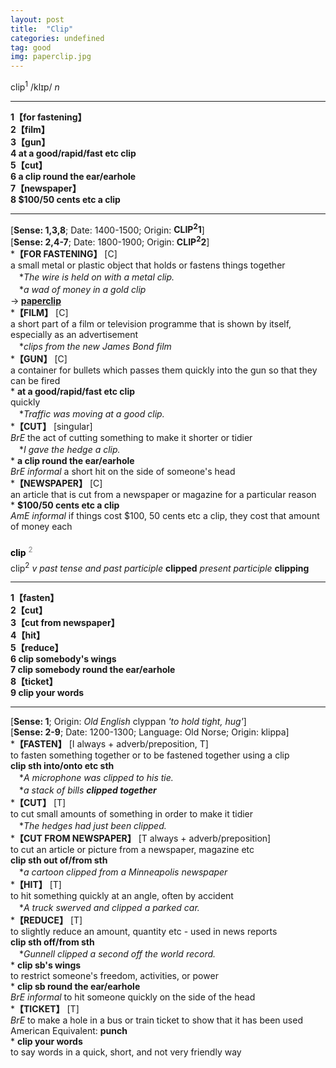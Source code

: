 ```yaml
---
layout: post
title:  "Clip"
categories: undefined
tag: good
img: paperclip.jpg
---
```

<DIV style="MARGIN: 0px 0px 5px">clip<SUP>1</SUP> /klɪp/ <I>n</I>
<HR>
<B>1【for fastening】</B><BR><B>2【film】</B><BR><B>3【gun】</B><BR><B>4 at a good/rapid/fast etc clip</B><BR><B>5【cut】</B><BR><B>6 a clip round the ear/earhole</B><BR><B>7【newspaper】</B><BR><B>8 $100/50 cents etc a clip</B>
<HR>
[<B>Sense: 1,3,8</B>; Date: 1400-1500; Origin: <B>CLIP<SUP>2</SUP>1</B>]<BR>[<B>Sense: 2,4-7</B>; Date: 1800-1900; Origin: <B>CLIP<SUP>2</SUP>2</B>]<BR>*<B>【FOR FASTENING】</B> [C] <BR>a small metal or plastic object that holds or fastens things together<BR>　*<I>The wire is held on with a metal clip.</I><BR>　*<I>a wad of money in a gold clip</I><BR>→<B> <U>paperclip</U></B><BR>*<B>【FILM】</B> [C] <BR>a short part of a film or television programme that is shown by itself, especially as an advertisement<BR>　*<I>clips from the new James Bond film</I><BR>*<B>【GUN】</B> [C] <BR>a container for bullets which passes them quickly into the gun so that they can be fired<BR>* <B>at a good/rapid/fast etc clip</B><BR>quickly<BR>　*<I>Traffic was moving at a good clip.</I><BR>*<B>【CUT】</B> [singular]<BR><I>BrE</I> the act of cutting something to make it shorter or tidier<BR>　*<I>I gave the hedge a clip.</I><BR>* <B>a clip round the ear/earhole</B><BR><I>BrE informal</I> a short hit on the side of someone's head<BR>*<B>【NEWSPAPER】</B> [C] <BR>an article that is cut from a newspaper or magazine for a particular reason<BR>* <B>$100/50 cents etc a clip</B><BR><I>AmE informal</I> if things cost $100, 50 cents etc a clip, they cost that amount of money each</DIV>
<DIV style="WIDTH: 100%; MARGIN: 5px 0px 0px">
<DIV style="FLOAT: left; LINE-HEIGHT: normal">&nbsp;</DIV>
<DIV style="WIDTH: 100%; OVERFLOW-X: hidden">
<DIV style="COLOR: #808080; MARGIN: 0px 0px 5px; LINE-HEIGHT: normal"><SPAN style="FONT-SIZE: 10.5pt; COLOR: #000000; LINE-HEIGHT: normal"><B>clip</B></SPAN> <SUP style="FONT-SIZE: 83%; LINE-HEIGHT: normal">2</SUP> &nbsp;</DIV>
<DIV style="MARGIN: 0px 0px 5px">clip<SUP>2</SUP> <I>v past tense and past participle</I> <B>clipped</B> <I>present participle</I> <B>clipping</B>
<HR>
<B>1【fasten】</B><BR><B>2【cut】</B><BR><B>3【cut from newspaper】</B><BR><B>4【hit】</B><BR><B>5【reduce】</B><BR><B>6 clip somebody's wings</B><BR><B>7 clip somebody round the ear/earhole</B><BR><B>8【ticket】</B><BR><B>9 clip your words</B>
<HR>
[<B>Sense: 1</B>; Origin: <I>Old English</I> clyppan <I>'to hold tight, hug'</I>]<BR>[<B>Sense: 2-9</B>; Date: 1200-1300; Language: Old Norse; Origin: klippa]<BR>*<B>【FASTEN】</B> [I always + adverb/preposition, T]<BR>to fasten something together or to be fastened together using a clip<BR><B>clip sth into/onto etc sth</B><BR>　*<I>A microphone was clipped to his tie.</I><BR>　*<I>a stack of bills <B>clipped together</B> </I><BR>*<B>【CUT】</B> [T]<BR>to cut small amounts of something in order to make it tidier<BR>　*<I>The hedges had just been clipped.</I><BR>*<B>【CUT FROM NEWSPAPER】</B> [T always + adverb/preposition]<BR>to cut an article or picture from a newspaper, magazine etc<BR><B>clip sth out of/from sth</B><BR>　*<I>a cartoon clipped from a Minneapolis newspaper</I><BR>*<B>【HIT】</B> [T]<BR>to hit something quickly at an angle, often by accident<BR>　*<I>A truck swerved and clipped a parked car.</I><BR>*<B>【REDUCE】</B> [T]<BR>to slightly reduce an amount, quantity etc - used in news reports<BR><B>clip sth off/from sth</B><BR>　*<I>Gunnell clipped a second off the world record.</I><BR>* <B>clip sb's wings</B><BR>to restrict someone's freedom, activities, or power<BR>* <B>clip sb round the ear/earhole</B><BR><I>BrE informal</I> to hit someone quickly on the side of the head<BR>*<B>【TICKET】</B> [T]<BR><I>BrE</I> to make a hole in a bus or train ticket to show that it has been used<BR>American Equivalent: <B>punch</B><BR>* <B>clip your words</B><BR>to say words in a quick, short, and not very friendly way</DIV>

